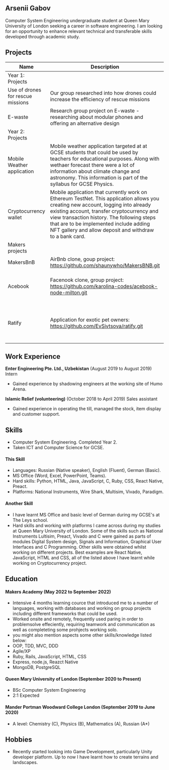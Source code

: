 ## Arsenii Gabov

Computer System Engineering undergraduate student at Queen Mary University of London seeking a career in software engineering. I am looking for an opportunity to enhance relevant technical and transferable skills developed through academic study. 

## Projects

| Name                         | Description       | Tech/tools        |
| ---------------------------- | ----------------- | ----------------- |
|       Year 1: Projects       |                   |                   |
| Use of drones for rescue missions | Our group researched into how drones could increase the efficiency of rescue missions | Research project  |    
| E-waste | Research group project on E-waste - researching about modular phones and offering an alternative design | Research project |
|      Year 2: Projects       |                   |                   |
| Mobile Weather application | Mobile weather application targeted at at GCSE students that could be used by teachers for educational purposes. Along with wethaer forecast there were a lot of information about climate change and astronomy. This information is part of the syllabus for GCSE Physics. | Preact |
| Cryptocurrency wallet | Mobile application that currently work on Ethereum TestNet. This application allows you creating new account, logging into already existing account, transfer cryptocurrency and view transaction history. The following steps that are to be implemented include adding NFT gallery and allow deposit and withdraw to a bank card. | React native | 
|       Makers projects       |                   |                   |        
|       MakersBnB      |       AirBnb clone, goup project: https://github.com/shaunywho/MakersBNB.git            |      Ruby, PostgreSQl         |
|       Acebook      |      Facenook clone, group project: https://github.com/karolina-codes/acebook-node-milton.git  |     JavaScript, Node.js, MongoDB, Jest, Heroku         |
|       Ratify      |       Application for exotic pet owners: https://github.com/EvSivtsova/ratify.git         |   React Native, JavaScript, Node.js, MongoDB, Express.js         |
## Work Experience

**Enter Engineering Pte. Ltd., Uzbekistan** (August 2019 to August 2019)  
Intern

- Gained experience by shadowing engineers at the working site of Humo Arena.

**Islamic Relief (volunteering)** (October 2018 to April 2019) 
Sales assistant

- Gained experience in operating the till, managed the stock, item display and customer support. 

## Skills

- Computer System Engineering. Completed Year 2.
- Taken ICT and Computer Science for GCSE.

#### This Skill
- Languages: Russian (Native speaker), English (Fluent), German (Basic).
- MS Office (Word, Excel, PowerPoint, Teams).
- Hard skills: Python, HTML, Java, JavaScript, C, Ruby, CSS, React Native, Preact.
- Platforms: National Instruments, Wire Shark, Multisim, Vivado, Paradigm.

#### Another Skill

- I have learnt MS Office and basic level of German during my GCSE's at The Leys school. 
- Hard skills and working with platforms I came across during my studies at Queen Mary University of London. Some of the skills such as National Instruments Lultisim, Preact, Vivado and C were gained as parts of modules Digital System design, Signals and Information, Graphical User Interfaces and C Programming. Other skills were obtained whilst working on different projects. Best examples are React Native, JavaScript, HTML and CSS, all of the listed above I have learnt while working on Cryptocurrency project.


## Education

#### Makers Academy (May 2022 to September 2022)

- Intensive 4 months learning cource that introduced me to a number of languages, working with databases and working on group projects including different frameworks that could be used. 
- Worked onsite and remotely, frequently used paring in order to problemsolve effeciently, requiring teamwork and communication as well as completeting some prohjects working solo.
- you might also mention aspects some other skills/knowledge listed below: 
- OOP, TDD, MVC, DDD
- Agile/XP
- Ruby, Rails, JavaScript, HTML, CSS
- Express, node.js, Reazct Native 
- MongoDB, PostgreSQL

#### Queen Mary University of London (September 2020 to Present)

- BSc Computer System Engineering
- 2:1 Expected

#### Mander Portman Woodward College London (September 2019 to June 2020)

- A level: Chemistry (C), Physics (B), Mathematics (A), Russian (A*)

## Hobbies

- Recently started looking into Game Development, particularly Unity developer platform. Up to now I have learnt how to create terrains and landscapes. 
